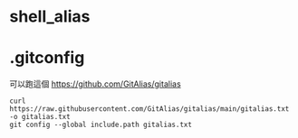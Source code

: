 <!--
 * @Author: Jimmy.chen
 * @Date: 2022-08-16 14:11:31
 * @LastEditTime: 2022-08-16 14:23:03
 * @LastEditors: Jimmy.chen
 * @Description: 
-->
# shell_alias


# .gitconfig
可以跑這個
https://github.com/GitAlias/gitalias
```
curl https://raw.githubusercontent.com/GitAlias/gitalias/main/gitalias.txt -o gitalias.txt
git config --global include.path gitalias.txt
```